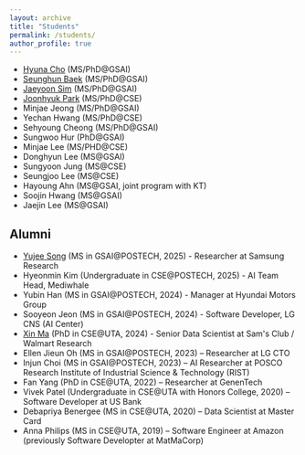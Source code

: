 ```yaml
---
layout: archive
title: "Students"
permalink: /students/
author_profile: true
---
```


* [Hyuna Cho](http://sites.google.com/view/hyunacho "Hyuna Cho") (MS/PhD@GSAI)
* [Seunghun Baek](https://habaek4.github.io/ "Seunghun Baek") (MS/PhD@GSAI)
* [Jaeyoon Sim](https://jaeyoonssim.github.io "Jaeyoon Sim") (MS/PhD@GSAI)
* [Joonhyuk Park](https://pjh1023.github.io/ "Joonhyuk Par") (MS/PhD@CSE)
* Minjae Jeong (MS/PhD@GSAI)
* Yechan Hwang (MS/PhD@CSE)
* Sehyoung Cheong (MS/PhD@GSAI)
* Sungwoo Hur (PhD@GSAI)
* Minjae Lee (MS/PHD@CSE)
* Donghyun Lee (MS@GSAI)
* Sungyoon Jung (MS@CSE)
* Seungjoo Lee (MS@CSE)
* Hayoung Ahn (MS@GSAI, joint program with KT)
* Soojin Hwang (MS@GSAI)
* Jaejin Lee (MS@GSAI)

Alumni
----
* [Yujee Song](https://jardindelsol.github.io "Yujee Song") (MS in GSAI@POSTECH, 2025) - Researcher at Samsung Research
* Hyeonmin Kim (Undergraduate in CSE@POSTECH, 2025) - AI Team Head, Mediwhale
* Yubin Han (MS in GSAI@POSTECH, 2024) - Manager at Hyundai Motors Group
* Sooyeon Jeon (MS in GSAI@POSTECH, 2024) - Software Developer, LG CNS (AI Center)
* [Xin Ma](https://xma24.github.io/xma/ "Xin Ma") (PhD in CSE@UTA, 2024) - Senior Data Scientist at Sam's Club / Walmart Research
* Ellen Jieun Oh (MS in GSAI@POSTECH, 2023) – Researcher at LG CTO
* Injun Choi (MS in GSAI@POSTECH, 2023) – AI Researcher at POSCO Research Institute of Industrial Science & Technology (RIST)
* Fan Yang (PhD in CSE@UTA, 2022) – Researcher at GenenTech
* Vivek Patel (Undergraduate in CSE@UTA with Honors College, 2020) – Software Developer at US Bank
* Debapriya Benergee (MS in CSE@UTA, 2020) – Data Scientist at Master Card
* Anna Philips (MS in CSE@UTA, 2019) – Software Engineer at Amazon (previously Software Developter at MatMaCorp)
